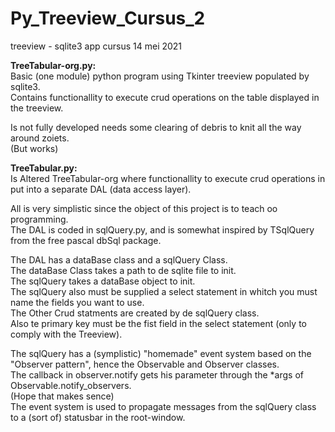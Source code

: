 # Py_Treeview_Cursus_2
treeview - sqlite3 app cursus 14 mei 2021

**TreeTabular-org.py:**  
Basic (one module) python program using Tkinter treeview populated by sqlite3.  
Contains functionallity to execute crud operations on the table displayed in the treeview.

Is not fully developed needs some clearing of debris to knit all the way around zoiets.  
(But works)

**TreeTabular.py:**  
Is Altered TreeTabular-org where functionallity to execute crud operations in put into a separate DAL (data access layer).  

All is very simplistic since the object of this project is to teach oo programming.    
The DAL is coded in sqlQuery.py, and is somewhat inspired by TSqlQuery from the free pascal dbSql package.  

The DAL has a dataBase class and a sqlQuery Class.  
The dataBase Class takes a path to de sqlite file to init.  
The sqlQuery takes a dataBase object to init.  
The sqlQuery also must be supplied a select statement in whitch you must name the fields you want to use.  
The Other Crud statments are created by de sqlQuery class.  
Also te primary key must be the fist field in the select statement (only to comply with the Treeview).  

The sqlQuery has a (symplistic) "homemade" event system based on the "Observer pattern", hence the Observable and Observer classes.  
The callback in observer.notify gets his parameter through the \*args of Observable.notify_observers.  
(Hope that makes sence)  
The event system is used to propagate messages from the sqlQuery class to a (sort of) statusbar in the root-window.  
